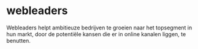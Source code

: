 # webleaders
Webleaders helpt ambitieuze bedrijven te groeien naar het topsegment in hun markt, door de potentiële kansen die er in online kanalen liggen, te benutten.
